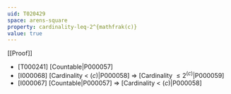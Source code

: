 ```yaml
---
uid: T020429
space: arens-square
property: cardinality-leq-2^{mathfrak(c)}
value: true
---
```

[[Proof]]

* [T000241] [Countable|P000057]
* [I000068] [Cardinality < $\mathfrak(c)$|P000058] => [Cardinality $\leq 2^{\mathfrak(c)}$|P000059]
* [I000067] [Countable|P000057] => [Cardinality < $\mathfrak(c)$|P000058]

